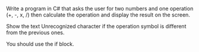 Write a program in C# that asks the user for two numbers and one operation (+, -, x, /) then calculate the operation and display the result on the screen.

Show the text Unrecognized character if the operation symbol is different from the previous ones.

You should use the if block.